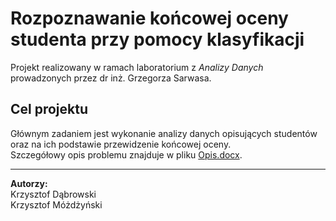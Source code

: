 # Rozpoznawanie końcowej oceny studenta przy pomocy klasyfikacji

Projekt realizowany w ramach laboratorium z _Analizy Danych_ prowadzonych przez dr inż. Grzegorza Sarwasa.

## Cel projektu

Głównym zadaniem jest wykonanie analizy danych opisujących studentów oraz na ich podstawie przewidzenie końcowej oceny.  
Szczegółowy opis problemu znajduje w pliku [Opis.docx](Opis.docx).

--------------------
**Autorzy:**  
Krzysztof Dąbrowski  
Krzysztof Móżdżyński
